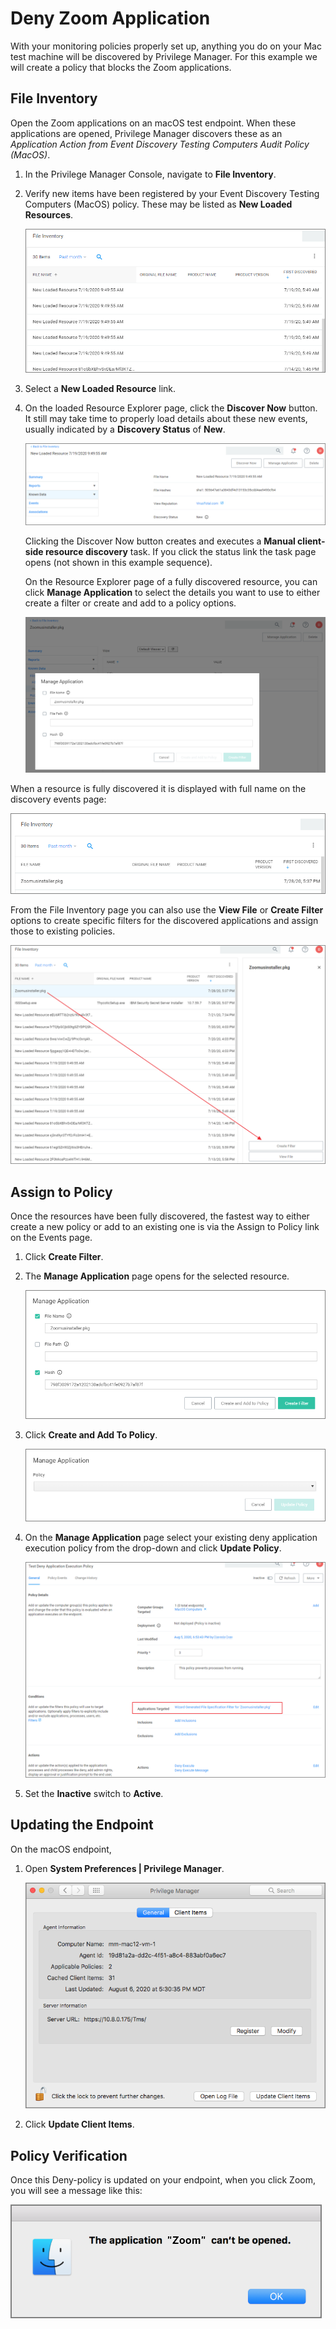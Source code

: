 [title]: # (Deny Zoom)
[tags]: # (standard user, policy, macOS)
[priority]: # (7)
# Deny Zoom Application

With your monitoring policies properly set up, anything you do on your Mac test machine will be discovered by Privilege Manager. For this example we will create a policy that blocks the Zoom applications.

## File Inventory

Open the Zoom applications on an macOS test endpoint. When these applications are opened, Privilege Manager discovers these as an _Application Action from Event Discovery Testing Computers Audit Policy (MacOS)_.

1. In the Privilege Manager Console, navigate to __File Inventory__.
1. Verify new items have been registered by your Event Discovery Testing Computers (MacOS) policy. These may be listed as __New Loaded Resources__.

   ![file inventory](images/deny/deny-3.png "File Inventory page")
1. Select a __New Loaded Resource__ link.
1. On the loaded Resource Explorer page, click the __Discover Now__ button. It still may take time to properly load details about these new events, usually indicated by a __Discovery Status__ of __New__.

   ![Status](images/deny/discovery-nlr-2.png "Discovery status")

   Clicking the Discover Now button creates and executes a __Manual client-side resource discovery__ task. If you click the status link the task page opens (not shown in this example sequence).

   On the Resource Explorer page of a fully discovered resource, you can click __Manage Application__ to select the details you want to use to either create a filter or create and add to a policy options.

   ![manage app](images/deny/manage-app.png "Manage Application option")

When a resource is fully discovered it is displayed with full name on the discovery events page:

![Policy Activities](images/deny/zoom.png "Event showing fully discovered resources")

From the File Inventory page you can also use the __View File__ or __Create Filter__ options to create specific filters for the discovered applications and assign those to existing policies.

![file inventory](images/deny/zoom-2.png "File Inventory page options")

## Assign to Policy

Once the resources have been fully discovered, the fastest way to either create a new policy or add to an existing one is via the Assign to Policy link on the Events page.

1. Click __Create Filter__.
1. The __Manage Application__ page opens for the selected resource.

   ![Resource Explorer](images/deny/discovery-nlr-4.png "Resource Explorer showing details from discovered resource")
1. Click __Create and Add To Policy__.

   ![Add to Policy Button](images/deny/discovery-nlr-6.png "Adding to either an existing or creating a new policy")
1. On the __Manage Application__ page select your existing deny application execution policy from the drop-down and click __Update Policy__.

   ![Policy](images/deny/discovery-nlr-8.png "Deny Application Execution Policy")
1. Set the __Inactive__ switch to __Active__.

## Updating the Endpoint

On the macOS endpoint,

1. Open __System Preferences | Privilege Manager__.

   ![update client items](images/update-client-button.png "Privilege Manager system preference pane with Update Client Items button")
1. Click __Update Client Items__.

## Policy Verification

Once this Deny-policy is updated on your endpoint, when you click Zoom, you will see a message like this:

   ![Application denied message](images/deny/app-denied.png "Application denied dialog example")
